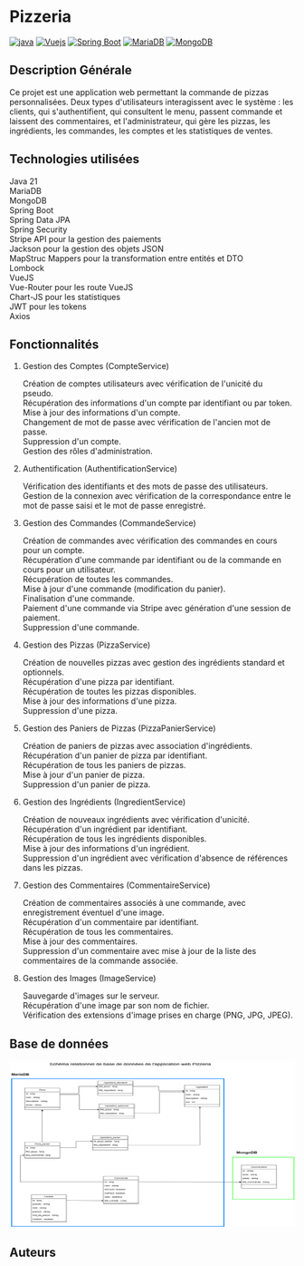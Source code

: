 # Pizzeria
[![java](https://img.shields.io/badge/Java-orange.svg)](https://www.java.com)
[![Vuejs](https://img.shields.io/badge/Vue.js-green.svg)](https://vuejs.org/)
[![Spring Boot](https://img.shields.io/badge/Spring_Boot-lightgreen.svg)](https://spring.io/projects/spring-boot)
[![MariaDB](https://img.shields.io/badge/MariaDB-blue.svg)](https://mariadb.org/)
[![MongoDB](https://img.shields.io/badge/MongoDB-darkgreen.svg)](https://www.mongodb.com/)

## Description Générale
Ce projet est une application web permettant la commande de pizzas personnalisées. Deux types d'utilisateurs interagissent avec le système : les clients, qui s'authentifient, qui consultent le menu, passent commande et laissent des commentaires, et l'administrateur, qui gère les pizzas, les ingrédients, les commandes, les comptes et les statistiques de ventes.

## Technologies utilisées

Java 21 <br>
MariaDB<br>
MongoDB<br>
Spring Boot <br>
Spring Data JPA <br>
Spring Security <br>
Stripe API pour la gestion des paiements <br>
Jackson pour la gestion des objets JSON <br>
MapStruc Mappers pour la transformation entre entités et DTO <br>
Lombock <br>
VueJS <br>
Vue-Router pour les route VueJS<br>
Chart-JS pour les statistiques<br>
JWT pour les tokens<br>
Axios<br>


## Fonctionnalités
1. Gestion des Comptes (CompteService)

    Création de comptes utilisateurs avec vérification de l'unicité du pseudo.<br>
    Récupération des informations d'un compte par identifiant ou par token.<br>
    Mise à jour des informations d'un compte.<br>
    Changement de mot de passe avec vérification de l'ancien mot de passe.<br>
    Suppression d'un compte.<br>
    Gestion des rôles d'administration.<br>

2. Authentification (AuthentificationService)

    Vérification des identifiants et des mots de passe des utilisateurs.<br>
    Gestion de la connexion avec vérification de la correspondance entre le mot de passe saisi et le mot de passe enregistré.<br>

3. Gestion des Commandes (CommandeService)

    Création de commandes avec vérification des commandes en cours pour un compte.<br>
    Récupération d'une commande par identifiant ou de la commande en cours pour un utilisateur.<br>
    Récupération de toutes les commandes.<br>
    Mise à jour d'une commande (modification du panier).<br>
    Finalisation d'une commande.<br>
    Paiement d'une commande via Stripe avec génération d'une session de paiement.<br>
    Suppression d'une commande.<br>

4. Gestion des Pizzas (PizzaService)

    Création de nouvelles pizzas avec gestion des ingrédients standard et optionnels.<br>
    Récupération d'une pizza par identifiant.<br>
    Récupération de toutes les pizzas disponibles.<br>
    Mise à jour des informations d'une pizza.<br>
    Suppression d'une pizza.<br>

5. Gestion des Paniers de Pizzas (PizzaPanierService)

    Création de paniers de pizzas avec association d'ingrédients.<br>
    Récupération d'un panier de pizza par identifiant.<br>
    Récupération de tous les paniers de pizzas.<br>
    Mise à jour d'un panier de pizza.<br>
    Suppression d'un panier de pizza.<br>

6. Gestion des Ingrédients (IngredientService)

    Création de nouveaux ingrédients avec vérification d'unicité.<br>
    Récupération d'un ingrédient par identifiant.<br>
    Récupération de tous les ingrédients disponibles.<br>
    Mise à jour des informations d'un ingrédient.<br>
    Suppression d'un ingrédient avec vérification d'absence de références dans les pizzas.<br>

7. Gestion des Commentaires (CommentaireService)

    Création de commentaires associés à une commande, avec enregistrement éventuel d'une image.<br>
    Récupération d'un commentaire par identifiant.<br>
    Récupération de tous les commentaires.<br>
    Mise à jour des commentaires.<br>
    Suppression d'un commentaire avec mise à jour de la liste des commentaires de la commande associée.<br>

8. Gestion des Images (ImageService)

    Sauvegarde d'images sur le serveur.<br>
    Récupération d'une image par son nom de fichier.<br>
    Vérification des extensions d'image prises en charge (PNG, JPG, JPEG).<br>
    
## Base de données
<img src="database_pizzeria.png" alt="Texte alternatif" width="640" height="293">

## Auteurs
